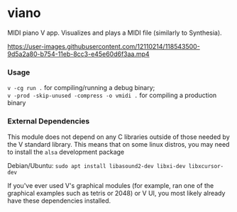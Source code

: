 # viano
MIDI piano V app. Visualizes and plays a MIDI file (similarly to Synthesia).

https://user-images.githubusercontent.com/12110214/118543500-9d5a2a80-b754-11eb-8cc3-e45e60d6f3aa.mp4

### Usage

`v -cg run .` for compiling/running a debug binary;  
`v -prod -skip-unused -compress -o vmidi .` for compiling a production binary

### External Dependencies

This module does not depend on any C libraries outside of those needed by the V standard library.
This means that on some linux distros, you may need to install the `alsa` development package

Debian/Ubuntu: `sudo apt install libasound2-dev libxi-dev libxcursor-dev`

If you've ever used V's graphical modules (for example, ran one of the graphical examples such as tetris or 2048) or V UI, you most likely already have these dependencies installed.

